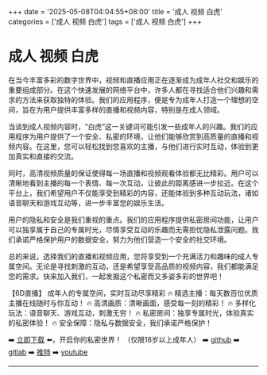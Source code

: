 +++
date = '2025-05-08T04:04:55+08:00'
title = '成人 视频 白虎'
categories = ['成人 视频 白虎']
tags = ['成人 视频 白虎']
+++

# 成人 视频 白虎

在当今丰富多彩的数字世界中，视频和直播应用正在逐渐成为成年人社交和娱乐的重要组成部分。在这个快速发展的网络平台中，许多人都在寻找适合他们兴趣和需求的方法来获取独特的体验。我们的应用程序，便是专为成年人打造一个理想的空间，旨在为用户提供丰富多样的直播和视频内容，特别是在成人领域。

当谈到成人视频内容时，“白虎”这一关键词可能引发一些成年人的兴趣。我们的应用程序为用户提供了一个安全、私密的环境，让他们能够欣赏到高质量的直播和视频内容。在这里，您可以轻松找到您喜欢的主播，与他们进行实时互动，体验到更加真实和直接的交流。

同时，高清视频质量的保证使得每一场直播和视频观看体验都无比精彩。用户可以清晰地看到主播的每一个表情、每一次互动，让彼此的距离感进一步拉近。在这个平台上，我们希望用户不仅能享受到精彩的内容，还能体验到多种互动玩法，诸如语音聊天和游戏互动等，进一步丰富您的娱乐生活。

用户的隐私和安全是我们重视的重点。我们的应用程序提供私密房间功能，让用户可以独享属于自己的专属时光，尽情享受互动的乐趣而无需担忧隐私泄露问题。我们承诺严格保护用户的数据安全，努力为他们营造一个安全的社交环境。

总的来说，选择我们的直播和视频应用，您将享受到一个充满活力和趣味的成人专属空间。无论是寻找刺激的互动，还是希望享受高品质的视频内容，我们都能满足您的需求。快来加入我们，一起发掘这个私密而又多姿多彩的世界吧！

【6D直播】
成年人的专属空间，实时互动尽享精彩
🔥 精选主播：每天数百位优质主播在线随时与你互动！
🔥 高清画质：清晰画面，感受每一刻的精彩！
🔥 多样化玩法：语音聊天、游戏互动，刺激无穷！
🔥 私密房间：独享专属时光，体验真实的私密体验！
🔥 安全保障：隐私与数据安全，我们承诺严格保护！

➡️ [立即下载](https://down123.s3.ap-east-1.amazonaws.com/down/down.html?channelCode=blog) ⬅️，开启你的私密世界！
（仅限18岁以上成年人）
➡️ [github](https://aldult-live.github.io/)
➡️ [gitlab](https://seo-09598d.gitlab.io/)
➡️ [推特](https://x.com/wegame33)
➡️ [youtube](https://www.youtube.com/@6Dlive)

---
